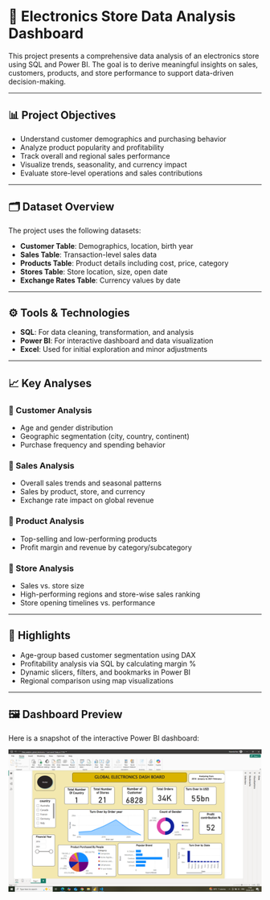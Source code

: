 # 🛒 Electronics Store Data Analysis Dashboard

This project presents a comprehensive data analysis of an electronics store using SQL and Power BI. The goal is to derive meaningful insights on sales, customers, products, and store performance to support data-driven decision-making.

---

## 📊 Project Objectives

- Understand customer demographics and purchasing behavior
- Analyze product popularity and profitability
- Track overall and regional sales performance
- Visualize trends, seasonality, and currency impact
- Evaluate store-level operations and sales contributions

---

## 🗂️ Dataset Overview

The project uses the following datasets:

- **Customer Table**: Demographics, location, birth year
- **Sales Table**: Transaction-level sales data
- **Products Table**: Product details including cost, price, category
- **Stores Table**: Store location, size, open date
- **Exchange Rates Table**: Currency values by date

---

## ⚙️ Tools & Technologies

- **SQL**: For data cleaning, transformation, and analysis
- **Power BI**: For interactive dashboard and data visualization
- **Excel**: Used for initial exploration and minor adjustments

---

## 📈 Key Analyses

### 🔹 Customer Analysis
- Age and gender distribution
- Geographic segmentation (city, country, continent)
- Purchase frequency and spending behavior

### 🔹 Sales Analysis
- Overall sales trends and seasonal patterns
- Sales by product, store, and currency
- Exchange rate impact on global revenue

### 🔹 Product Analysis
- Top-selling and low-performing products
- Profit margin and revenue by category/subcategory

### 🔹 Store Analysis
- Sales vs. store size
- High-performing regions and store-wise sales ranking
- Store opening timelines vs. performance

---

## 📌 Highlights

- Age-group based customer segmentation using DAX
- Profitability analysis via SQL by calculating margin %
- Dynamic slicers, filters, and bookmarks in Power BI
- Regional comparison using map visualizations

---

## 🖼️ Dashboard Preview

Here is a snapshot of the interactive Power BI dashboard:

![Dashboard Screenshot](project_02_screenshot.png)

   
  
